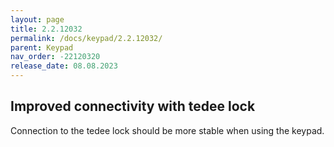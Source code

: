 ```yaml
---
layout: page
title: 2.2.12032
permalink: /docs/keypad/2.2.12032/
parent: Keypad
nav_order: -22120320
release_date: 08.08.2023
---
```


## Improved connectivity with tedee lock
Connection to the tedee lock should be more stable when using the keypad.
